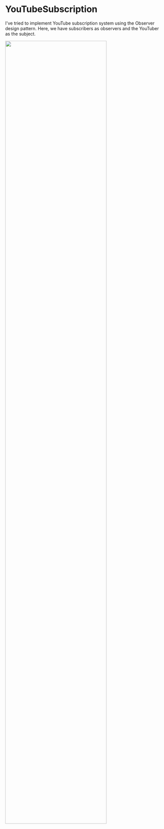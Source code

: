 # YouTubeSubscription
I've tried to implement YouTube subscription system using the Observer design pattern.
Here, we have subscribers as observers and the YouTuber as the subject.

<img src="https://user-images.githubusercontent.com/82750165/175833219-99dc1ccc-e268-411e-ad2e-8a47790e9e46.png" Style = "width:80%;">

